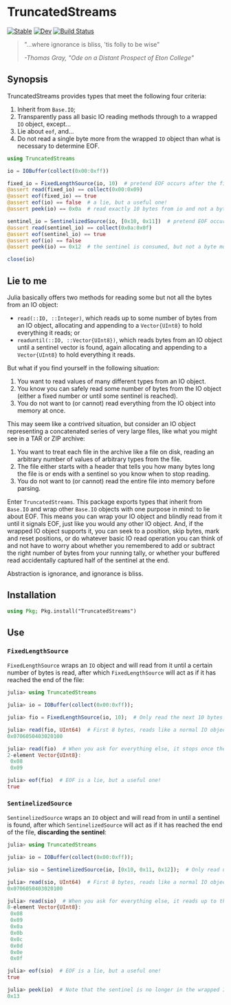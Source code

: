 # TruncatedStreams

[![Stable](https://img.shields.io/badge/docs-stable-blue.svg)](https://reallyasi9.github.io/TruncatedStreams.jl/stable/)
[![Dev](https://img.shields.io/badge/docs-dev-blue.svg)](https://reallyasi9.github.io/TruncatedStreams.jl/dev/)
[![Build Status](https://github.com/reallyasi9/TruncatedStreams.jl/actions/workflows/CI.yml/badge.svg?branch=main)](https://github.com/reallyasi9/TruncatedStreams.jl/actions/workflows/CI.yml?query=branch%3Amain)

> "...where ignorance is bliss, 'tis folly to be wise"
>
> _-Thomas Gray, "Ode on a Distant Prospect of Eton College"_

## Synopsis

TruncatedStreams provides types that meet the following four criteria:

1. Inherit from `Base.IO`;
2. Transparently pass all basic IO reading methods through to a wrapped `IO` object, except...
3. Lie about `eof`, and...
4. Do not read a single byte more from the wrapped `IO` object than what is necessary to determine EOF.

```julia
using TruncatedStreams

io = IOBuffer(collect(0x00:0xff))

fixed_io = FixedLengthSource(io, 10)  # pretend EOF occurs after the first 10 bytes are read
@assert read(fixed_io) == collect(0x00:0x09)
@assert eof(fixed_io) == true
@assert eof(io) == false  # a lie, but a useful one!
@assert peek(io) == 0x0a  # read exactly 10 bytes from io and not a byte more

sentinel_io = SentinelizedSource(io, [0x10, 0x11])  # pretend EOF occurs as soon as the sentinel is read
@assert read(sentinel_io) == collect(0x0a:0x0f)
@assert eof(sentinel_io) == true
@assert eof(io) == false
@assert peek(io) == 0x12  # the sentinel is consumed, but not a byte more

close(io)
```

## Lie to me

Julia basically offers two methods for reading some but not all the bytes from an IO object:

- `read(::IO, ::Integer)`, which reads up to some number of bytes from an IO object, allocating and appending to a `Vector{UInt8}` to hold everything it reads; or
- `readuntil(::IO, ::Vector{UInt8})`, which reads bytes from an IO object until a sentinel vector is found, again allocating and appending to a `Vector{UInt8}` to hold everything it reads.

But what if you find yourself in the following situation:

1. You want to read values of many different types from an IO object.
2. You know you can safely read some number of bytes from the IO object (either a fixed number or until some sentinel is reached).
3. You do not want to (or cannot) read everything from the IO object into memory at once.

This may seem like a contrived situation, but consider an IO object representing a concatenated series of very large files, like what you might see in a TAR or ZIP archive:

1. You want to treat each file in the archive like a file on disk, reading an arbitrary number of values of arbitrary types from the file.
2. The file either starts with a header that tells you how many bytes long the file is or ends with a sentinel so you know when to stop reading.
3. You do not want to (or cannot) read the entire file into memory before parsing.

Enter `TruncatedStreams`. This package exports types that inherit from `Base.IO` and wrap other `Base.IO` objects with one purpose in mind: to lie about EOF. This means you can wrap your IO object and blindly read from it until it signals EOF, just like you would any other IO object. And, if the wrapped IO object supports it, you can seek to a position, skip bytes, mark and reset positions, or do whatever basic IO read operation you can think of and not have to worry about whether you remembered to add or subtract the right number of bytes from your running tally, or whether your buffered read accidentally captured half of the sentinel at the end.

Abstraction is ignorance, and ignorance is bliss.

## Installation

```julia
using Pkg; Pkg.install("TruncatedStreams")
```

## Use

### `FixedLengthSource`

`FixedLengthSource` wraps an `IO` object and will read from it until a certain number of bytes is read, after which `FixedLengthSource` will act as if it has reached the end of the file:

```julia
julia> using TruncatedStreams

julia> io = IOBuffer(collect(0x00:0xff));

julia> fio = FixedLengthSource(io, 10);  # Only read the next 10 bytes

julia> read(fio, UInt64)  # First 8 bytes, reads like a normal IO object
0x0706050403020100

julia> read(fio)  # When you ask for everything else, it stops once the 10th byte is read
2-element Vector{UInt8}:
 0x08
 0x09

julia> eof(fio)  # EOF is a lie, but a useful one!
true
```

### `SentinelizedSource`

`SentinelizedSource` wraps an `IO` object and will read from in until a sentinel is found, after which `SentinelizedSource` will act as if it has reached the end of the file, **discarding the sentinel**:

```julia
julia> using TruncatedStreams

julia> io = IOBuffer(collect(0x00:0xff));

julia> sio = SentinelizedSource(io, [0x10, 0x11, 0x12]);  # Only read until [0x10, 0x11, 0x12] is found

julia> read(sio, UInt64)  # First 8 bytes, reads like a normal IO object
0x0706050403020100

julia> read(sio)  # When you ask for everything else, it reads up to the byte before the Sentinel
8-element Vector{UInt8}:
 0x08
 0x09
 0x0a
 0x0b
 0x0c
 0x0d
 0x0e
 0x0f

julia> eof(sio)  # EOF is a lie, but a useful one!
true

julia> peek(io)  # Note that the sentinel is no longer in the wrapped IO
0x13
```
